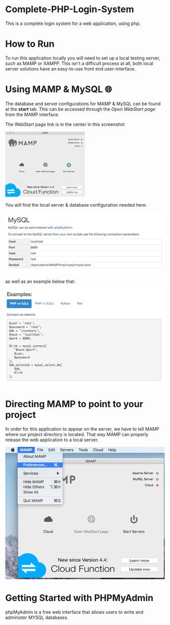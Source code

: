 # Complete-PHP-Login-System
This is a complete login system for a web application, using php.

# How to Run
To run this application locally you will need to set up a local testing server, 
such as MAMP or XAMPP. This isn't a difficult process at all, both local server
solutions have an easy-to-use front end user-interface.

# Using MAMP & MySQL :globe_with_meridians:

The database and server configurations for MAMP & MySQL can be found at the <strong>start</strong> tab. 
This can be accessed through the <em>Open WebStart page</em> from the MAMP interface. 

The WebStart page link is in the center in this screenshot


<img src="https://github.com/Ahmed760/Complete-PHP-Login-System/blob/master/image-guide/MAMP-3.png" width="50%">

You will find the local server & database configuration needed here: 

<img src="https://github.com/Ahmed760/Complete-PHP-Login-System/blob/master/image-guide/MAMP-1.png" max-width="75%">

as well as an example below that: 

<img src="https://github.com/Ahmed760/Complete-PHP-Login-System/blob/master/image-guide/MAMP-2.png" max-width="75%">

# Directing MAMP to point to your project

In order for this application to appear on the server, we have to tell MAMP where our project directory is located. That way MAMP can properly release the web application to a local server. 


<img src="https://github.com/Ahmed760/Complete-PHP-Login-System/blob/master/image-guide/mamp-preferences-step-1.png" max-width="50%">




# Getting Started with PHPMyAdmin
phpMyAdmin is a free web interface that allows users to write and administer MYSQL databases.   






